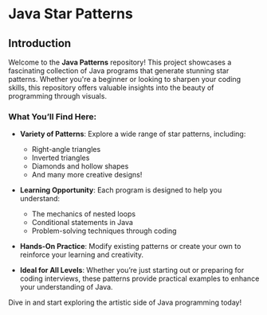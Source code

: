 # Java Star Patterns

## Introduction

Welcome to the **Java Patterns** repository! This project showcases a fascinating collection of Java programs that generate stunning star patterns. Whether you're a beginner or looking to sharpen your coding skills, this repository offers valuable insights into the beauty of programming through visuals.

### What You’ll Find Here:

- **Variety of Patterns**: Explore a wide range of star patterns, including:
  - Right-angle triangles
  - Inverted triangles
  - Diamonds and hollow shapes
  - And many more creative designs!

- **Learning Opportunity**: Each program is designed to help you understand:
  - The mechanics of nested loops
  - Conditional statements in Java
  - Problem-solving techniques through coding

- **Hands-On Practice**: Modify existing patterns or create your own to reinforce your learning and creativity.

- **Ideal for All Levels**: Whether you’re just starting out or preparing for coding interviews, these patterns provide practical examples to enhance your understanding of Java.

Dive in and start exploring the artistic side of Java programming today!
